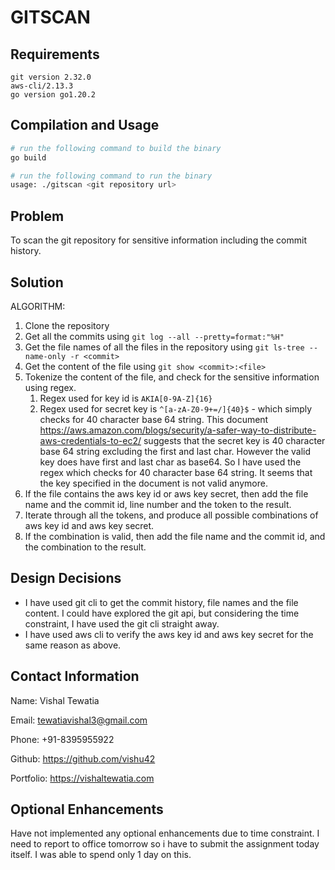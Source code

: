 # GITSCAN

## Requirements
```
git version 2.32.0 
aws-cli/2.13.3
go version go1.20.2
```
## Compilation and Usage

```bash
# run the following command to build the binary
go build
```

```bash
# run the following command to run the binary
usage: ./gitscan <git repository url>
```

## Problem

To scan the git repository for sensitive information including the commit history.

## Solution

ALGORITHM:

1. Clone the repository
2. Get all the commits using `git log --all --pretty=format:"%H"`
3. Get the file names of all the files in the repository using `git ls-tree --name-only -r <commit>`
4. Get the content of the file using `git show <commit>:<file>`
5. Tokenize the content of the file, and check for the sensitive information using regex. 
   1. Regex used for key id is `AKIA[0-9A-Z]{16}`
   2. Regex used for secret key is `^[a-zA-Z0-9+=/]{40}$` - which simply checks for 40 character base 64 string. This document https://aws.amazon.com/blogs/security/a-safer-way-to-distribute-aws-credentials-to-ec2/ suggests that the secret key is 40 character base 64 string excluding the first and last char. However the valid key does have first and last char as base64. So I have used the regex which checks for 40 character base 64 string. It seems that the key specified in the document is not valid anymore.
6. If the file contains the aws key id or aws key secret, then add the file name and the commit id, line number and the token to the result.
7. Iterate through all the tokens, and produce all possible combinations of aws key id and aws key secret.
8. If the combination is valid, then add the file name and the commit id, and the combination to the result.

## Design Decisions

- I have used git cli to get the commit history, file names and the file content. I could have explored the git api, but considering the time constraint, I have used the git cli straight away.
- I have used aws cli to verify the aws key id and aws key secret for the same reason as above.


## Contact Information
Name: Vishal Tewatia

Email: tewatiavishal3@gmail.com

Phone: +91-8395955922

Github: https://github.com/vishu42

Portfolio: https://vishaltewatia.com

## Optional Enhancements

Have not implemented any optional enhancements due to time constraint. I need to report to office tomorrow so i have to submit the assignment today itself. I was able to spend only 1 day on this.
